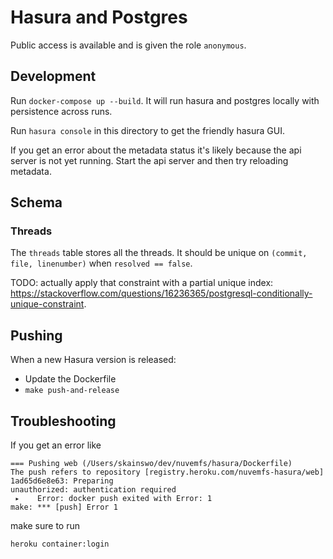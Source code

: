 # Hasura and Postgres

Public access is available and is given the role `anonymous`.

## Development

Run `docker-compose up --build`. It will run hasura and postgres locally with persistence across runs.

Run `hasura console` in this directory to get the friendly hasura GUI.

If you get an error about the metadata status it's likely because the api server is not yet running. Start the api server and then try reloading metadata.

## Schema

### Threads

The `threads` table stores all the threads. It should be unique on `(commit, file, linenumber)` when `resolved == false`.

TODO: actually apply that constraint with a partial unique index: https://stackoverflow.com/questions/16236365/postgresql-conditionally-unique-constraint.

## Pushing

When a new Hasura version is released:

- Update the Dockerfile
- `make push-and-release`

## Troubleshooting

If you get an error like

```
=== Pushing web (/Users/skainswo/dev/nuvemfs/hasura/Dockerfile)
The push refers to repository [registry.heroku.com/nuvemfs-hasura/web]
1ad65d6e8e63: Preparing
unauthorized: authentication required
 ▸    Error: docker push exited with Error: 1
make: *** [push] Error 1
```

make sure to run

```
heroku container:login
```
